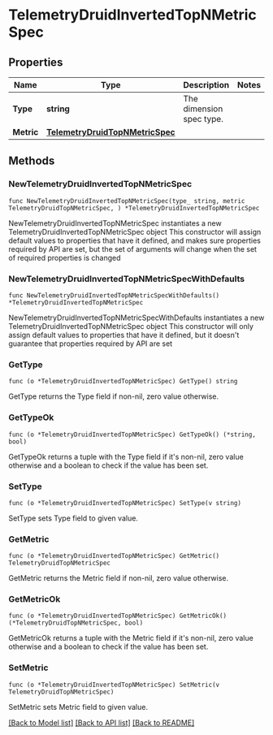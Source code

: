 # TelemetryDruidInvertedTopNMetricSpec

## Properties

Name | Type | Description | Notes
------------ | ------------- | ------------- | -------------
**Type** | **string** | The dimension spec type. | 
**Metric** | [**TelemetryDruidTopNMetricSpec**](telemetry.DruidTopNMetricSpec.md) |  | 

## Methods

### NewTelemetryDruidInvertedTopNMetricSpec

`func NewTelemetryDruidInvertedTopNMetricSpec(type_ string, metric TelemetryDruidTopNMetricSpec, ) *TelemetryDruidInvertedTopNMetricSpec`

NewTelemetryDruidInvertedTopNMetricSpec instantiates a new TelemetryDruidInvertedTopNMetricSpec object
This constructor will assign default values to properties that have it defined,
and makes sure properties required by API are set, but the set of arguments
will change when the set of required properties is changed

### NewTelemetryDruidInvertedTopNMetricSpecWithDefaults

`func NewTelemetryDruidInvertedTopNMetricSpecWithDefaults() *TelemetryDruidInvertedTopNMetricSpec`

NewTelemetryDruidInvertedTopNMetricSpecWithDefaults instantiates a new TelemetryDruidInvertedTopNMetricSpec object
This constructor will only assign default values to properties that have it defined,
but it doesn't guarantee that properties required by API are set

### GetType

`func (o *TelemetryDruidInvertedTopNMetricSpec) GetType() string`

GetType returns the Type field if non-nil, zero value otherwise.

### GetTypeOk

`func (o *TelemetryDruidInvertedTopNMetricSpec) GetTypeOk() (*string, bool)`

GetTypeOk returns a tuple with the Type field if it's non-nil, zero value otherwise
and a boolean to check if the value has been set.

### SetType

`func (o *TelemetryDruidInvertedTopNMetricSpec) SetType(v string)`

SetType sets Type field to given value.


### GetMetric

`func (o *TelemetryDruidInvertedTopNMetricSpec) GetMetric() TelemetryDruidTopNMetricSpec`

GetMetric returns the Metric field if non-nil, zero value otherwise.

### GetMetricOk

`func (o *TelemetryDruidInvertedTopNMetricSpec) GetMetricOk() (*TelemetryDruidTopNMetricSpec, bool)`

GetMetricOk returns a tuple with the Metric field if it's non-nil, zero value otherwise
and a boolean to check if the value has been set.

### SetMetric

`func (o *TelemetryDruidInvertedTopNMetricSpec) SetMetric(v TelemetryDruidTopNMetricSpec)`

SetMetric sets Metric field to given value.



[[Back to Model list]](../README.md#documentation-for-models) [[Back to API list]](../README.md#documentation-for-api-endpoints) [[Back to README]](../README.md)


